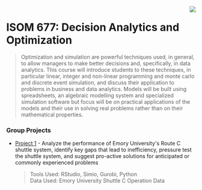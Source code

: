 <img src="https://github.com/jzhu808/images/blob/master/JZ.JPG" align="right" />

# ISOM 677: Decision Analytics and Optimization
> Optimization and simulation are powerful techniques used, in general, to allow managers to make better decisions and, specifically, in data analytics. This course will introduce students to these techniques, in particular linear, integer and non-linear programming and monte carlo and discrete event simulation, and discuss their application to problems in business and data analytics. Models will be built using spreadsheets, an algebraic modelling system and specialized simulation software but focus will be on practical applications of the models and their use in solving real problems rather than on their mathematical properties.


### Group Projects
- [Project 1](https://github.com/jzhu808/ISOM-677-Decision-Analytics-And-Optimization/blob/master/ISOM%20677%20Shuttle%20Project%20Draft.pdf) - Analyze the performance of Emory University's Route C shuttle system, identify key gaps that lead to inefficiency, pressure test the shuttle system, and suggest pro-active solutions for anticipated or commonly experienced problems
  > Tools Used: RStudio, Simio, Gurobi, Python  
  Data Used: Emory University Shuttle C Operation Data
